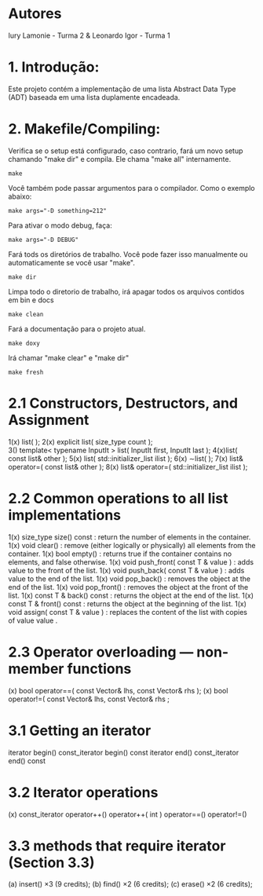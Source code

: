 # Autores

Iury Lamonie - Turma 2
& 
Leonardo Igor - Turma 1

# 1. Introdução:

Este projeto contém a implementação de uma lista Abstract Data Type (ADT) baseada em uma lista duplamente encadeada.

# 2. Makefile/Compiling:

Verifica se o setup está configurado, caso contrario, fará um novo setup chamando "make dir" e compila. Ele chama "make all" internamente.

```
make
```

Você também pode passar argumentos para o compilador. Como o exemplo abaixo:
```
make args="-D something=212"
```
Para ativar o modo debug, faça:

```
make args="-D DEBUG"
```

Fará tods os diretórios de trabalho. Você pode fazer isso manualmente ou automaticamente se você usar "make".
```
make dir
```

Limpa todo o diretorio de trabalho, irá apagar todos os arquivos contidos em bin e docs
```
make clean
```

Fará a documentação para o projeto atual.
```
make doxy
```

Irá chamar "make clear" e "make dir"
```
make fresh
```

# 2.1 Constructors, Destructors, and Assignment
1(x) list( ); 
2(x) explicit list( size_type count ); 	
3() template< typename InputIt > list( InputIt first, InputIt last ); 
4(x)list( const list& other );
5(x) list( std::initializer_list<T> ilist );
6(x) ∼list( ); 
7(x) list& operator=( const list& other );
8(x) list& operator=( std::initializer_list<T> ilist );
# 2.2 Common operations to all list implementations
1(x) size_type size() const : return the number of elements in the container.
1(x) void clear() : remove (either logically or physically) all elements from the container.
1(x) bool empty() : returns true if the container contains no elements, and false otherwise.
1(x) void push_front( const T & value ) : adds value to the front of the list.
1(x) void push_back( const T & value ) : adds value to the end of the list.
1(x) void pop_back() : removes the object at the end of the list.
1(x) void pop_front() : removes the object at the front of the list.
1(x) const T & back() const : returns the object at the end of the list.
1(x) const T & front() const : returns the object at the beginning of the list.
1(x) void assign( const T & value ) : replaces the content of the list with copies of value value .
# 2.3 Operator overloading — non-member functions
(x) bool operator==( const Vector& lhs, const Vector& rhs );
(x) bool operator!=( const Vector& lhs, const Vector& rhs ;

# 3.1 Getting an iterator
iterator begin()
const_iterator begin() const
iterator end()
const_iterator end() const
# 3.2 Iterator operations
(x) const_iterator
operator++()
operator++( int )
operator==()
operator!=()
# 3.3 methods that require iterator (Section 3.3)
(a) insert() ×3 (9 credits);
(b) find() ×2 (6 credits);
(c) erase() ×2 (6 credits);